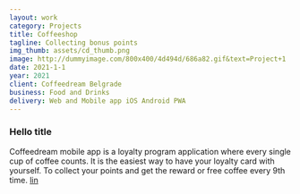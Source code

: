 ```yaml
---
layout: work
category: Projects
title: Coffeeshop
tagline: Collecting bonus points
img_thumb: assets/cd_thumb.png
image: http://dummyimage.com/800x400/4d494d/686a82.gif&text=Project+1
date: 2021-1-1
year: 2021
client: Coffeedream Belgrade
business: Food and Drinks
delivery: Web and Mobile app iOS Android PWA
---
```


### Hello title

‎Coffeedream mobile app is a loyalty program application where every single cup of coffee counts. It is the easiest way to have your loyalty card with yourself. To collect your points and get the reward or free coffee every 9th time.
[lin](http://dummyimage.com/800x400/4d494d/686a82.gif&text=Project+1)
